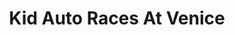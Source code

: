 ---
layout: film
meta-title: Watch Kid Auto Races At Venice (1914)
meta-description: Kid Auto Races at Venice is Chaplin's Little Tramp first cinematic appearance and the second film Chaplin participated in.

excerpt: Kid Auto Races at Venice is Chaplin's Little Tramp first cinematic appearance and the second film Chaplin participated in. Less than a half a year before, Chaplin was an obscure British vaudeville actor, without the slightest idea about filmmaking. Those early movies have a tremendous historical value and can be seen as a portrait of young Hollywood and an extremely rare look at one of its biggest talents learning and perfecting his craft.

title: Kid Auto Races At Venice
runtime: 11
permalink: films/Kid-Auto-Races-At-Venice-1914
genre:
- Short
- Comedy
- Silent
silent: yes
decade: 1910s
recommended: yes
editors-rating: 4
image: /feature-images/Kid-Auto-Races-At-Venice-1914.jpg
video: https://www.youtube.com/embed/pQH0j2Ofqkg?rel=0&amp;controls=0&amp;showinfo=0
synopsis: Kid Auto Races at Venice is Chaplin's Little Tramp first cinematic appearance and the second film Chaplin participated in. Less than a half a year before, Chaplin was an obscure British vaudeville actor, without the slightest idea about filmmaking. Those early movies have a tremendous historical value and can be seen as a portrait of young Hollywood and an extremely rare look at one of its biggest talents learning and perfecting his craft.

director: Henry Lehrman
year: 1914
country: USA
cast:
- Charles Chaplin
- Henry Lehrman
imdb: http://www.imdb.com/title/tt0004189/?ref_=fn_al_tt_1
---